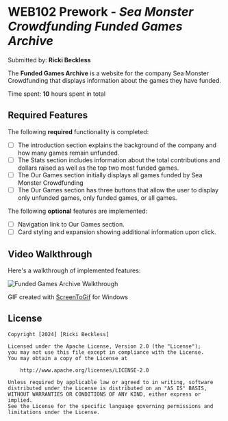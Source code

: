 # WEB102 Prework - *Sea Monster Crowdfunding Funded Games Archive*

Submitted by: **Ricki Beckless**

The **Funded Games Archive** is a website for the company Sea Monster Crowdfunding that displays information about the games they have funded.

Time spent: **10** hours spent in total

## Required Features

The following **required** functionality is completed:

* [ ] The introduction section explains the background of the company and how many games remain unfunded.
* [ ] The Stats section includes information about the total contributions and dollars raised as well as the top two most funded games.
* [ ] The Our Games section initially displays all games funded by Sea Monster Crowdfunding
* [ ] The Our Games section has three buttons that allow the user to display only unfunded games, only funded games, or all games.

The following **optional** features are implemented:

* [ ] Navigation link to Our Games section.
* [ ] Card styling and expansion showing additional information upon click.

## Video Walkthrough

Here's a walkthrough of implemented features:

![Funded Games Archive Walkthrough](https://i.ibb.co/MNVv8Ln/Funded-Games-Archive-demo-GIF.gif)

GIF created with [ScreenToGif](https://www.screentogif.com/) for Windows  

## License

    Copyright [2024] [Ricki Beckless]

    Licensed under the Apache License, Version 2.0 (the "License");
    you may not use this file except in compliance with the License.
    You may obtain a copy of the License at

        http://www.apache.org/licenses/LICENSE-2.0

    Unless required by applicable law or agreed to in writing, software
    distributed under the License is distributed on an "AS IS" BASIS,
    WITHOUT WARRANTIES OR CONDITIONS OF ANY KIND, either express or implied.
    See the License for the specific language governing permissions and
    limitations under the License.
